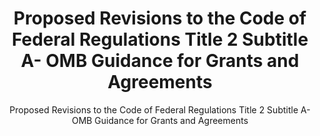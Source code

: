---
layout: resources-landing
title: "Proposed Revisions to the Code of Federal Regulations Title 2 Subtitle A- OMB Guidance for Grants and Agreements"
subtitle: "Proposed Revisions to the Code of Federal Regulations Title 2 Subtitle A- OMB Guidance for Grants and Agreements"
doc-link: ../assets/files/CFR-listening-session.pdf
filters: federal-financial-assistance guidance omb
---